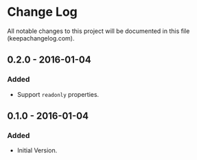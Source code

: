 # Change Log
All notable changes to this project will be documented in this file (keepachangelog.com).

## 0.2.0 - 2016-01-04
### Added
- Support `readonly` properties.

## 0.1.0 - 2016-01-04
### Added
- Initial Version.
